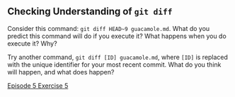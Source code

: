 ## Checking Understanding of ```git diff```

Consider this command: ```git diff HEAD~9 guacamole.md```. What do you predict this command will do if you execute it? What happens when you do execute it? Why?

Try another command, ```git diff [ID] guacamole.md```, where ```[ID]``` is replaced with the unique identifier for your most recent commit. What do you think will happen, and what does happen?

[Episode 5 Exercise 5](episode5_ex5.md)
